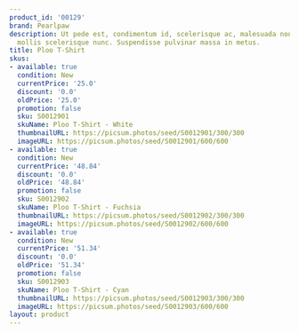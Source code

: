 ```yaml
---
product_id: '00129'
brand: Pearlpaw
description: Ut pede est, condimentum id, scelerisque ac, malesuada non, quam. Cras
  mollis scelerisque nunc. Suspendisse pulvinar massa in metus.
title: Ploo T-Shirt
skus:
- available: true
  condition: New
  currentPrice: '25.0'
  discount: '0.0'
  oldPrice: '25.0'
  promotion: false
  sku: S0012901
  skuName: Ploo T-Shirt - White
  thumbnailURL: https://picsum.photos/seed/S0012901/300/300
  imageURL: https://picsum.photos/seed/S0012901/600/600
- available: true
  condition: New
  currentPrice: '48.84'
  discount: '0.0'
  oldPrice: '48.84'
  promotion: false
  sku: S0012902
  skuName: Ploo T-Shirt - Fuchsia
  thumbnailURL: https://picsum.photos/seed/S0012902/300/300
  imageURL: https://picsum.photos/seed/S0012902/600/600
- available: true
  condition: New
  currentPrice: '51.34'
  discount: '0.0'
  oldPrice: '51.34'
  promotion: false
  sku: S0012903
  skuName: Ploo T-Shirt - Cyan
  thumbnailURL: https://picsum.photos/seed/S0012903/300/300
  imageURL: https://picsum.photos/seed/S0012903/600/600
layout: product
---
```


